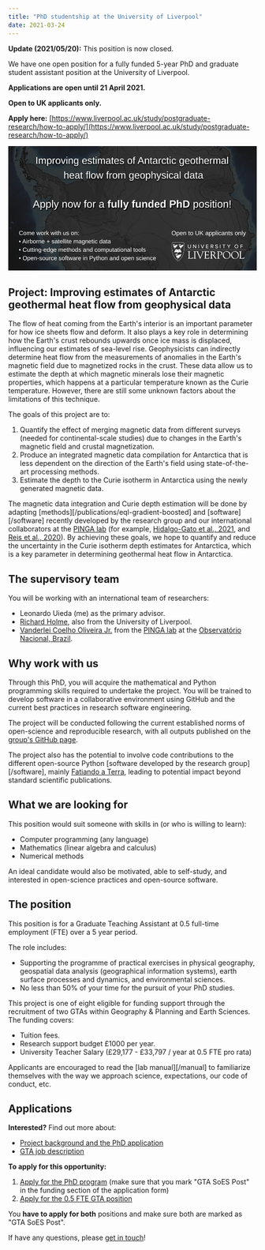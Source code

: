 ```yaml
---
title: "PhD studentship at the University of Liverpool"
date: 2021-03-24
---
```


<div class="callout">

**Update (2021/05/20):** This position is now closed.

</div>

We have one open position for a fully funded 5-year PhD and graduate student
assistant position at the University of Liverpool.

**Applications are open until 21 April 2021.**

**Open to UK applicants only.**

**Apply here:** [https://www.liverpool.ac.uk/study/postgraduate-research/how-to-apply/](https://www.liverpool.ac.uk/study/postgraduate-research/how-to-apply/)

![](/images/liverpool-phd-antarctica-2021.png)

## Project: Improving estimates of Antarctic geothermal heat flow from geophysical data

The flow of heat coming from the Earth's interior is an important parameter for
how ice sheets flow and deform. It also plays a key role in determining how the
Earth's crust rebounds upwards once ice mass is displaced, influencing our
estimates of sea-level rise.
Geophysicists can indirectly determine heat flow from the measurements of
anomalies in the Earth's magnetic field due to magnetized rocks in the crust.
These data allow us to estimate the depth at which magnetic minerals lose their
magnetic properties, which happens at a particular temperature known as the
Curie temperature.
However, there are still some unknown factors about the limitations of this
technique.

The goals of this project are to:

1. Quantify the effect of merging magnetic data from different surveys (needed
   for continental-scale studies) due to changes in the Earth's magnetic field
   and crustal magnetization.
2. Produce an integrated magnetic data compilation for Antarctica that is less
   dependent on the direction of the Earth's field using state-of-the-art
   processing methods.
3. Estimate the depth to the Curie isotherm in Antarctica using the newly
   generated magnetic data.

The magnetic data integration and Curie depth estimation will be done by
adapting [methods][/publications/eql-gradient-boosted] and [software][/software]
recently developed by the research group and our international collaborators at
the [PINGA lab](https://www.pinga-lab.org) (for example,
[Hidalgo-Gato et al., 2021](https://www.pinga-lab.org/papers/mag-amp-basement2020.html),
and [Reis et al., 2020](https://www.pinga-lab.org/papers/generalized-positivity.html)).
By achieving these goals, we hope to quantify and reduce the uncertainty in the
Curie isotherm depth estimates for Antarctica, which is a key parameter in
determining geothermal heat flow in Antarctica.

## The supervisory team

You will be working with an international team of researchers:

* Leonardo Uieda (me) as the primary advisor.
* [Richard Holme](https://www.liverpool.ac.uk/environmental-sciences/staff/richard-holme/),
  also from the University of Liverpool.
* [Vanderlei Coelho Oliveira Jr.](https://www.pinga-lab.org/people/oliveira-jr.html)
  from the [PINGA lab](https://www.pinga-lab.org) at the [Observatório Nacional, Brazil](https://on.br).

## Why work with us

Through this PhD, you will acquire the mathematical and Python programming
skills required to undertake the project. You will be trained to develop
software in a collaborative environment using GitHub and the current best
practices in research software engineering.

The project will be conducted following the current established norms of
open-science and reproducible research, with all outputs published on the
[group's GitHub page](https://github.com/compgeolab).

The project also has the potential to involve code contributions to the
different open-source Python [software developed by the research
group][/software], mainly [Fatiando a Terra](https://www.fatiando.org), leading
to potential impact beyond standard scientific publications.

## What we are looking for

This position would suit someone with skills in (or who is willing to learn):

* Computer programming (any language)
* Mathematics (linear algebra and calculus)
* Numerical methods

An ideal candidate would also be motivated, able to self-study, and interested
in open-science practices and open-source software.

## The position

This position is for a Graduate Teaching Assistant at 0.5 full-time employment
(FTE) over a 5 year period.

The role includes:

* Supporting the programme of practical exercises in physical geography,
  geospatial data analysis (geographical information systems), earth surface
  processes and dynamics, and environmental sciences.
* No less than 50% of your time for the pursuit of your PhD studies.

This project is one of eight eligible for funding support through the
recruitment of two GTAs within Geography & Planning and Earth Sciences.
The funding covers:

* Tuition fees.
* Research support budget £1000 per year.
* University Teacher Salary (£29,177 - £33,797 / year at 0.5 FTE pro rata)

Applicants are encouraged to read the [lab manual][/manual] to familiarize
themselves with the way we approach science, expectations, our code of conduct,
etc.

## Applications

**Interested?** Find out more about:

* [Project background and the PhD application](https://www.liverpool.ac.uk/study/postgraduate-research/studentships/antarctic-geothermal-heat-flow/)
* [GTA job description](https://my.corehr.com/pls/ulivrecruit/erq_jobspec_version_4.display_form?p_company=1&p_internal_external=E&p_display_in_irish=N&p_process_type=&p_applicant_no=&p_form_profile_detail=&p_display_apply_ind=Y&p_refresh_search=Y&p_recruitment_id=026106)

**To apply for this opportunity:**

1. [Apply for the PhD program](https://www.liverpool.ac.uk/study/postgraduate-research/how-to-apply/)
   (make sure that you mark "GTA SoES Post" in the funding section of the application form)
2. [Apply for the 0.5 FTE GTA position](https://my.corehr.com/pls/ulivrecruit/erq_jobspec_version_4.display_form?p_company=1&p_internal_external=E&p_display_in_irish=N&p_process_type=&p_applicant_no=&p_form_profile_detail=&p_display_apply_ind=Y&p_refresh_search=Y&p_recruitment_id=026106)

You **have to apply for both** positions and make sure both are marked as "GTA
SoES Post".

If have any questions, please [get in touch](/contact)!
